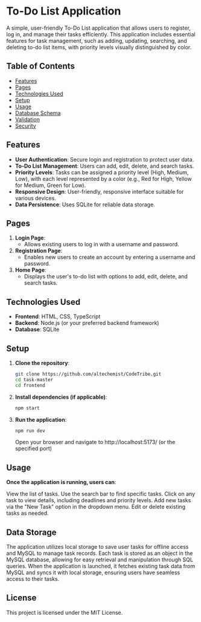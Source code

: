 # To-Do List Application
A simple, user-friendly To-Do List application that allows users to register, log in, and manage their tasks efficiently. This application includes essential features for task management, such as adding, updating, searching, and deleting to-do list items, with priority levels visually distinguished by color.
## Table of Contents
- [Features](#features)
- [Pages](#pages)
- [Technologies Used](#technologies-used)
- [Setup](#setup)
- [Usage](#usage)
- [Database Schema](#database-schema)
- [Validation](#validation)
- [Security](#security)
## Features
- **User Authentication**: Secure login and registration to protect user data.
- **To-Do List Management**: Users can add, edit, delete, and search tasks.
- **Priority Levels**: Tasks can be assigned a priority level (High, Medium, Low), with each level represented by a color (e.g., Red for High, Yellow for Medium, Green for Low).
- **Responsive Design**: User-friendly, responsive interface suitable for various devices.
- **Data Persistence**: Uses SQLite for reliable data storage.
## Pages
1. **Login Page**:
   - Allows existing users to log in with a username and password.
2. **Registration Page**:
   - Enables new users to create an account by entering a username and password.
3. **Home Page**:
   - Displays the user's to-do list with options to add, edit, delete, and search tasks.
## Technologies Used
- **Frontend**: HTML, CSS, TypeScript
- **Backend**: Node.js (or your preferred backend framework)
- **Database**: SQLite
## Setup

1. **Clone the repository**:

   ```bash
   git clone https://github.com/altechemist/CodeTribe.git
   cd task-master
   cd frontend
   ```

2. **Install dependencies (if applicable)**:

   ```bash
   npm start
   ```

3. **Run the application**:

   ```bash
   npm run dev
   ```

   Open your browser and navigate to http://localhost:5173/ (or the specified port)

## Usage

**Once the application is running, users can**:

View the list of tasks.
Use the search bar to find specific tasks.
Click on any task to view details, including deadlines and priority levels.
Add new tasks via the "New Task" option in the dropdown menu.
Edit or delete existing tasks as needed.

## Data Storage
The application utilizes local storage to save user tasks for offline access and MySQL to manage task records. Each task is stored as an object in the MySQL database, allowing for easy retrieval and manipulation through SQL queries. When the application is launched, it fetches existing task data from MySQL and syncs it with local storage, ensuring users have seamless access to their tasks.

## License

This project is licensed under the MIT License.
